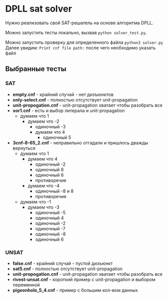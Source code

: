 # DPLL sat solver
Нужно реализовать свой SAT-решатель на основе алгоритма DPLL.

Можно запустить тесты локально, вызвав `python solver_test.py`.

Можно запустить проверку для определенного файла `python3 solver.py`
Далее увидим: `Print cnf file path:` после чего необходимо указать файл

## Выбранные тесты
### SAT
- **empty.cnf** - крайний случай - нет дизъюнктов
- **only-select.cnf** - полностью отсутствует unit-propagation
- **unit-propogation.cnf** - unit-propagation хватает чтобы разобрать все
- **xor1.cnf** - есть и выбор литерала и unit-propagation
    - думаем что 1
        - думаем что -2
            - одиночный -3
            - думаем что 4
                - одиночный 5
- **3cnf-8-65_2.cnf** - неправильно отгадали и пришлось дважды вернуться
    - думаем что 1
        - думаем что 4
            - одиночный -2
            - одиночный 8
            - одиночный 6
            - противоречие
        - думаем что -4
            - одиночный -8 и 8
            - противоречие
    - думаем что -1
        - думаем что -3
            - одиночный -5
            - одиночный 4
            - одиночный -2
            - одиночный -7
            - одиночный -8
            - одиночный 6

### UNSAT
- **false.cnf** - крайний случай - пустой дизъюнкт
- **sat5.cnf** - полностью отсутствует unit-propagation
- **unit-propogation.cnf** - unit-propagation хватает чтобы разобрать все
- **rivest-unsat.cnf** - короткий пример с unit-propagation и выбором переменной
- **pigeonhole_5_4.cnf** - пример с большим кол-вом данных